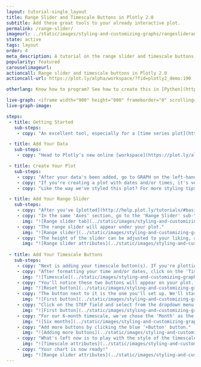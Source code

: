 ```yaml
---
layout: tutorial-single_layout
title: Range Slider and Timescale Buttons in Plotly 2.0
subtitle: Add these great tools to your already interactive plot.
permalink: /range-slider/
imageurl: ../static/images/styling-and-customizing-graphs/rangesliderandtimescalethumb.png
state: active
tags: layout
order: 4
meta_description: A tutorial on the range slider and timescale buttons in Plotly 2.0.
popularity: featured
carouselimageurl:
actioncall: Range slider and timescale buttons in Plotly 2.0
actioncall-url: https://plot.ly/alpha/workspace/?fid=plotly2_demo:190

otherlang: Know how to program? See how to create this in [Python](https://plot.ly/python/range-slider/) or [R](https://plot.ly/r/range-slider/).

live-graph: <iframe width="900" height="800" frameborder="0" scrolling="no" src="https://plot.ly/~plotly2_demo/190.embed"></iframe>
live-graph-image:

steps:
 - title: Getting Started
   sub-steps:
    - copy: "An excellent tool, especially for a [time series plot](http://help.plot.ly/make-a-time-series-graph/), the range slider and timescale buttons feature is a way to display a specific range within your chart. This interactive slider allows you to experience your graphs on a whole other level."

 - title: Add Your Data
   sub-steps:
    - copy: "Head to Plotly’s new online [workspace](https://plot.ly/alpha/workspace/) and [add your data](http://help.plot.ly/add-data-to-the-plotly-grid/). "

 - title: Create Your Plot
   sub-steps:
    - copy: "After your data's been added, go to GRAPH on the left-hand side, then 'Create'. Choose your 'Chart type', and add your traces using the X and Y dropdown (this section is different depending on the chart type)."
    - copy: "If you're creating a plot with dates and/or times, it's very important to format your data correctly, so make sure to check out [this](http://help.plot.ly/date-format-and-time-series/) page first."
    - copy: "Like the way we've styled this plot? For more styling tips, see [this](http://help.plot.ly/style-your-plots/) tutorial!"

 - title: Add Your Range Slider
   sub-steps:
    - copy: "After you've [plotted](http://help.plot.ly/tutorials/#basic) and [styled](http://help.plot.ly/style-your-plots/) your chart, you're ready to add the range slider feature."
    - copy: "In the same 'Axes' section, go to the 'Range Slider' sub-tab and click on 'Show'."
      img: "![Range slider tab](../static/images/styling-and-customizing-graphs/range-slider.png)"
    - copy: "The range slider will appear under your plot."
      img: "![Range slider](../static/images/styling-and-customizing-graphs/rangesliderunderchart2.png)"    
    - copy: "The height of the slider can be adjusted to your liking, and you can choose the slider background color, border color and width."
      img: "![Range slider attributes](../static/images/styling-and-customizing-graphs/rangesliderattributes.png)"
  
 - title: Add Your Timescale Buttons
   sub-steps:
    - copy: "Next is adding your timescale button(s). If you're plotting a time series chart, it's important to set your times and dates in the proper format, otherwise this feature won't appear in your workspace. Refer to [this](http://help.plot.ly/date-format-and-time-series/) helpful page for more information."
    - copy: "After formatting your time and/or dates, click on the 'Timescale Buttons' subtab (it's just underneath the 'Range Slider' subtab) in the same 'Axes' section. Then click the blue '+Button' button."
      img: "![Timescale](../static/images/styling-and-customizing-graphs/timescale.png)"
    - copy: "You'll notice these two buttons will appear on your plot. The 'reset' button is there by default, and it's to reset your setting after you've clicked on a specific timescale button."
      img: "![Reset button](../static/images/styling-and-customizing-graphs/reset button.png)"
    - copy: "The button next to it is the one you'll set up. We'll start with adding a timescale set for one month. Double-click on the field next to LABEL to add your own."
      img: "![First button](../static/images/styling-and-customizing-graphs/1 month.png)"
    - copy: "Click on the STEP field and select from the dropdown menu."
      img: "![First button](../static/images/styling-and-customizing-graphs/step.png)"
    - copy: "For our 6-month timescale, we've chose the 'Month' as the STEP, and the number 6 as the COUNT. The STEPMODE has been selected to 'Backward'."
      img: "![Six months](../static/images/styling-and-customizing-graphs/6 months.png)"
    - copy: "Add more buttons by clicking the blue '+Button' button."  
      img: "![Adding more buttons](../static/images/styling-and-customizing-graphs/addingbuttons.png)"
    - copy: "What's left now is to play with the style of the timescale buttons, including the background color, border width and its color, and text. You can also adjust the position of the buttons by clicking on the arrows next to the horizontal and vertical position fields."  
      img: "![Timescale attributes](../static/images/styling-and-customizing-graphs/Timescale Attributes.png)"
    - copy: "Your chart is now ready!"
      img: "![Range slider attributes](../static/images/styling-and-customizing-graphs/Range Slider and Timescale.gif)"  
---
```

